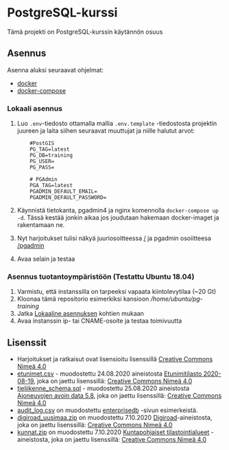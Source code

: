 PostgreSQL-kurssi
=================

Tämä projekti on PostgreSQL-kurssin käytännön osuus

## Asennus

Asenna aluksi seuraavat ohjelmat:
* [docker](https://docs.docker.com/engine/install/ubuntu/)
* [docker-compose](https://docs.docker.com/compose/install/)

### Lokaali asennus
1. Luo `.env`-tiedosto ottamalla mallia `.env.template` -tiedostosta projektin juureen ja laita siihen seuraavat muuttujat ja niille halutut arvot:
    ```properties
        #PostGIS
        PG_TAG=latest
        PG_DB=training
        PG_USER=
        PG_PASS=

        # PGAdmin
        PGA_TAG=latest
        PGADMIN_DEFAULT_EMAIL=
        PGADMIN_DEFAULT_PASSWORD=
    ```
1. Käynnistä tietokanta, pgadmin4 ja nginx komennolla `docker-compose up -d`.
Tässä kestää jonkin aikaa jos joudutaan hakemaan docker-imaget ja rakentamaan ne.

1. Nyt harjoitukset tulisi näkyä juuriosoitteessa [/](/) ja pgadmin osoiitteesa [/pgadmin](/pgadmin)
1. Avaa selain ja testaa

### Asennus tuotantoympäristöön (Testattu Ubuntu 18.04)
1. Varmistu, että instanssilla on tarpeeksi vapaata kiintolevytilaa (~20 Gt)
1. Kloonaa tämä repositorio esimerkiksi kansioon */home/ubuntu/pg-training*
1. Jatka [Lokaaline asennuksen](#-Lokaali-asennus) kohtien mukaan
1. Avaa instanssin ip- tai CNAME-osoite ja testaa toimivuutta

## Lisenssit
* Harjoitukset ja ratkaisut ovat lisensioitu lisenssillä [Creative Commons Nimeä 4.0](http://creativecommons.org/licenses/by/4.0/deed.fi) 
* [etunimet.csv](Harjoitukset/data/etunimet.csv) - muodostettu 24.08.2020 aineistosta [Etunimitilasto 2020-08-19](https://www.avoindata.fi/data/fi/dataset/none/resource/08c89936-a230-42e9-a9fc-288632e234f5), joka on jaettu lisenssillä: [Creative Commons Nimeä 4.0](http://creativecommons.org/licenses/by/4.0/deed.fi) 
* [tieliikenne_schema.sql](Harjoitukset/data/tieliikenne_schema.sql) - muodostettu 25.08.2020 aineistosta [Ajoneuvojen avoin data 5.8](http://trafiopendata.97.fi/opendata/TieliikenneAvoinData_5_8.zip), joka on jaettu lisenssillä: [Creative Commons Nimeä 4.0](http://creativecommons.org/licenses/by/4.0/deed.fi) 
* [audit_log.csv](Harjoitukset/data/audit_log.csv) on muodostettu [enterprisedb](https://www.enterprisedb.com/edb-docs/d/edb-postgres-advanced-server/user-guides/user-guide/12/EDB_Postgres_Advanced_Server_Guide.1.43.html) -sivun 
   esimerkeistä.
* [digiroad_uusimaa.zip](Harjoitukset/data/digiroad_uusimaa.zip) on muodostettu 7.10.2020 [Digiroad](https://vayla.fi/vaylista/aineistot/digiroad/aineisto)-aineistosta, joka on jaettu lisenssillä: [Creative Commons Nimeä 4.0](http://creativecommons.org/licenses/by/4.0/deed.fi) 
* [kunnat.zip](Harjoitukset/data/kunnat.zip) on muodostettu 7.10.2020 [Kuntapohjaiset tilastointialueet](https://www.stat.fi/org/avoindata/paikkatietoaineistot/kuntapohjaiset_tilastointialueet.html)
-aineistosta, joka on jaettu lisenssillä: [Creative Commons Nimeä 4.0](http://creativecommons.org/licenses/by/4.0/deed.fi) 

